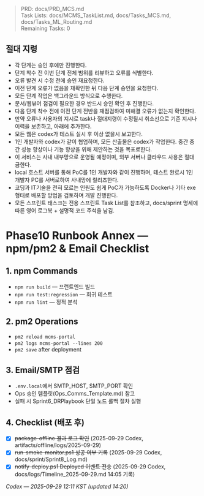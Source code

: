 > PRD: docs/PRD_MCS.md  
> Task Lists: docs/MCMS_TaskList.md, docs/Tasks_MCS.md, docs/Tasks_ML_Routing.md  
> Remaining Tasks: 0

## 절대 지령
- 각 단계는 승인 후에만 진행한다.
- 단계 착수 전 이번 단계 전체 범위를 리뷰하고 오류를 식별한다.
- 오류 발견 시 수정 전에 승인 재요청한다.
- 이전 단계 오류가 없음을 재확인한 뒤 다음 단계 승인을 요청한다.
- 모든 단계 작업은 백그라운드 방식으로 수행한다.
- 문서/웹뷰어 점검이 필요한 경우 반드시 승인 확인 후 진행한다.
- 다음 단계 착수 전에 이전 단계 전반을 재점검하여 미해결 오류가 없는지 확인한다.
- 만약 오류나 사용자의 지시로 task나 절대지령이 수정될시 취소선으로 기존 지시나 이력을 보존하고, 아래에 추가한다.
- 모든 웹은 codex가 테스트 실시 후 이상 없을시 보고한다.
- 1인 개발자와 codex가 같이 협업하며, 모든 산출물은 codex가 작업한다. 중간 중간 성능 향상이나 기능 향상을 위해 제안하는 것을 목표로한다.
- 이 서비스는 사내 내부망으로 운영될 예정이며, 외부 서버나 클라우드 사용은 절대 금한다.
- local 호스트 서버를 통해 PoC를 1인 개발자와 같이 진행하며, 테스트 완료시 1인 개발자 PC를 서버로하여 사내망에 릴리즈한다.
- 코딩과 IT기술을 전혀 모르는 인원도 쉽게 PoC가 가능하도록 Docker나 기타 exe 형태로 배포할 방법을 검토하며 개발 진행한다.
- 모든 스프린트 태스크는 전용 스프린트 Task List를 참조하고, docs/sprint 명세에 따른 영어 로그북 + 설명적 코드 주석을 남김.
# Phase10 Runbook Annex — npm/pm2 & Email Checklist

## 1. npm Commands
- `npm run build` — 프런트엔드 빌드
- `npm run test:regression` — 회귀 테스트
- `npm run lint` — 정적 분석

## 2. pm2 Operations
- `pm2 reload mcms-portal`
- `pm2 logs mcms-portal --lines 200`
- `pm2 save` after deployment

## 3. Email/SMTP 점검
- `.env.local`에서 SMTP_HOST, SMTP_PORT 확인
- Ops 승인 템플릿(Ops_Comms_Template.md) 참고
- 실패 시 Sprint6_DRPlaybook 단일 노드 롤백 절차 실행

## 4. Checklist (배포 후)
- [x] ~~package-offline 결과 로그 확인~~ (2025-09-29 Codex, artifacts/offline/logs/2025-09-29)
- [x] ~~run-smoke-monitor.ps1 성공 여부 기록~~ (2025-09-29 Codex, docs/sprint/Sprint8_Log.md)
- [x] ~~notify-deploy.ps1 Deployed 이벤트 전송~~ (2025-09-29 Codex, docs/logs/Timeline_2025-09-29.md 14:05 기록)

*Codex — 2025-09-29 12:11 KST (updated 14:20)*

